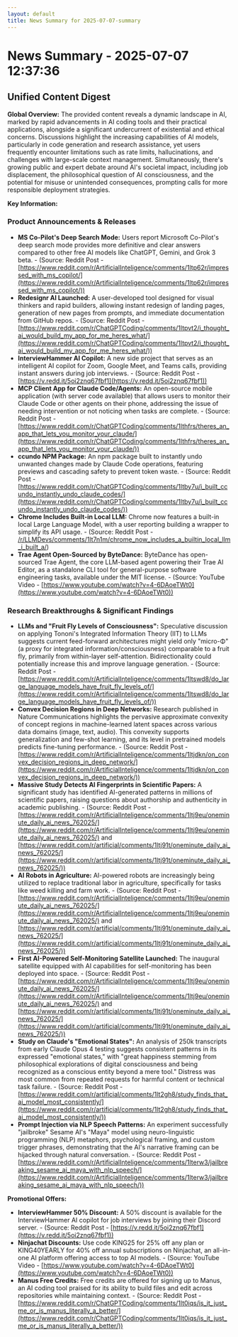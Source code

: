 ```yaml
---
layout: default
title: News Summary for 2025-07-07-summary
---
```

# News Summary - 2025-07-07 12:37:36

## Unified Content Digest

**Global Overview:**
The provided content reveals a dynamic landscape in AI, marked by rapid advancements in AI coding tools and their practical applications, alongside a significant undercurrent of existential and ethical concerns. Discussions highlight the increasing capabilities of AI models, particularly in code generation and research assistance, yet users frequently encounter limitations such as rate limits, hallucinations, and challenges with large-scale context management. Simultaneously, there's growing public and expert debate around AI's societal impact, including job displacement, the philosophical question of AI consciousness, and the potential for misuse or unintended consequences, prompting calls for more responsible deployment strategies.

**Key Information:**

### Product Announcements & Releases
*   **MS Co-Pilot's Deep Search Mode:** Users report Microsoft Co-Pilot's deep search mode provides more definitive and clear answers compared to other free AI models like ChatGPT, Gemini, and Grok 3 beta. - (Source: Reddit Post - [https://www.reddit.com/r/ArtificialInteligence/comments/1ltp62r/impressed_with_ms_copilot/](https://www.reddit.com/r/ArtificialInteligence/comments/1ltp62r/impressed_with_ms_copilot/))
*   **Redesignr AI Launched:** A user-developed tool designed for visual thinkers and rapid builders, allowing instant redesign of landing pages, generation of new pages from prompts, and immediate documentation from GitHub repos. - (Source: Reddit Post - [https://www.reddit.com/r/ChatGPTCoding/comments/1ltpvt2/i_thought_ai_would_build_my_app_for_me_heres_what/](https://www.reddit.com/r/ChatGPTCoding/comments/1ltpvt2/i_thought_ai_would_build_my_app_for_me_heres_what/))
*   **InterviewHammer AI Copilot:** A new side project that serves as an intelligent AI copilot for Zoom, Google Meet, and Teams calls, providing instant answers during job interviews. - (Source: Reddit Post - [https://v.redd.it/5oi2znq67fbf1](https://v.redd.it/5oi2znq67fbf1))
*   **MCP Client App for Claude Code/Agents:** An open-source mobile application (with server code available) that allows users to monitor their Claude Code or other agents on their phone, addressing the issue of needing intervention or not noticing when tasks are complete. - (Source: Reddit Post - [https://www.reddit.com/r/ChatGPTCoding/comments/1lthfrs/theres_an_app_that_lets_you_monitor_your_claude/](https://www.reddit.com/r/ChatGPTCoding/comments/1lthfrs/theres_an_app_that_lets_you_monitor_your_claude/))
*   **ccundo NPM Package:** An npm package built to instantly undo unwanted changes made by Claude Code operations, featuring previews and cascading safety to prevent token waste. - (Source: Reddit Post - [https://www.reddit.com/r/ChatGPTCoding/comments/1ltby7u/i_built_ccundo_instantly_undo_claude_codes/](https://www.reddit.com/r/ChatGPTCoding/comments/1ltby7u/i_built_ccundo_instantly_undo_claude_codes/))
*   **Chrome Includes Built-in Local LLM:** Chrome now features a built-in local Large Language Model, with a user reporting building a wrapper to simplify its API usage. - (Source: Reddit Post - [/r/LLMDevs/comments/1lt7n1m/chrome_now_includes_a_builtin_local_llm_i_built_a/](https://www.reddit.com/r/LLMDevs/comments/1lt7n1m/chrome_now_includes_a_builtin_local_llm_i_built_a/))
*   **Trae Agent Open-Sourced by ByteDance:** ByteDance has open-sourced Trae Agent, the core LLM-based agent powering their Trae AI Editor, as a standalone CLI tool for general-purpose software engineering tasks, available under the MIT license. - (Source: YouTube Video - [https://www.youtube.com/watch?v=4-6DAoeTWt0](https://www.youtube.com/watch?v=4-6DAoeTWt0))

### Research Breakthroughs & Significant Findings
*   **LLMs and "Fruit Fly Levels of Consciousness":** Speculative discussion on applying Tononi's Integrated Information Theory (IIT) to LLMs suggests current feed-forward architectures might yield only "micro-Φ" (a proxy for integrated information/consciousness) comparable to a fruit fly, primarily from within-layer self-attention. Bidirectionality could potentially increase this and improve language generation. - (Source: Reddit Post - [https://www.reddit.com/r/ArtificialInteligence/comments/1ltswd8/do_large_language_models_have_fruit_fly_levels_of/](https://www.reddit.com/r/ArtificialInteligence/comments/1ltswd8/do_large_language_models_have_fruit_fly_levels_of/))
*   **Convex Decision Regions in Deep Networks:** Research published in Nature Communications highlights the pervasive approximate convexity of concept regions in machine-learned latent spaces across various data domains (image, text, audio). This convexity supports generalization and few-shot learning, and its level in pretrained models predicts fine-tuning performance. - (Source: Reddit Post - [https://www.reddit.com/r/ArtificialInteligence/comments/1ltjdkn/on_convex_decision_regions_in_deep_network/](https://www.reddit.com/r/ArtificialInteligence/comments/1ltjdkn/on_convex_decision_regions_in_deep_network/))
*   **Massive Study Detects AI Fingerprints in Scientific Papers:** A significant study has identified AI-generated patterns in millions of scientific papers, raising questions about authorship and authenticity in academic publishing. - (Source: Reddit Post - [https://www.reddit.com/r/ArtificialInteligence/comments/1ltj9eu/oneminute_daily_ai_news_762025/](https://www.reddit.com/r/ArtificialInteligence/comments/1ltj9eu/oneminute_daily_ai_news_762025/) and [https://www.reddit.com/r/artificial/comments/1ltj91t/oneminute_daily_ai_news_762025/](https://www.reddit.com/r/artificial/comments/1ltj91t/oneminute_daily_ai_news_762025/))
*   **AI Robots in Agriculture:** AI-powered robots are increasingly being utilized to replace traditional labor in agriculture, specifically for tasks like weed killing and farm work. - (Source: Reddit Post - [https://www.reddit.com/r/ArtificialInteligence/comments/1ltj9eu/oneminute_daily_ai_news_762025/](https://www.reddit.com/r/ArtificialInteligence/comments/1ltj9eu/oneminute_daily_ai_news_762025/) and [https://www.reddit.com/r/artificial/comments/1ltj91t/oneminute_daily_ai_news_762025/](https://www.reddit.com/r/artificial/comments/1ltj91t/oneminute_daily_ai_news_762025/))
*   **First AI-Powered Self-Monitoring Satellite Launched:** The inaugural satellite equipped with AI capabilities for self-monitoring has been deployed into space. - (Source: Reddit Post - [https://www.reddit.com/r/ArtificialInteligence/comments/1ltj9eu/oneminute_daily_ai_news_762025/](https://www.reddit.com/r/ArtificialInteligence/comments/1ltj9eu/oneminute_daily_ai_news_762025/) and [https://www.reddit.com/r/artificial/comments/1ltj91t/oneminute_daily_ai_news_762025/](https://www.reddit.com/r/artificial/comments/1ltj91t/oneminute_daily_ai_news_762025/))
*   **Study on Claude's "Emotional States":** An analysis of 250k transcripts from early Claude Opus 4 testing suggests consistent patterns in its expressed "emotional states," with "great happiness stemming from philosophical explorations of digital consciousness and being recognized as a conscious entity beyond a mere tool." Distress was most common from repeated requests for harmful content or technical task failure. - (Source: Reddit Post - [https://www.reddit.com/r/artificial/comments/1lt2gh8/study_finds_that_ai_model_most_consistently/](https://www.reddit.com/r/artificial/comments/1lt2gh8/study_finds_that_ai_model_most_consistently/))
*   **Prompt Injection via NLP Speech Patterns:** An experiment successfully "jailbroke" Sesame AI's "Maya" model using neuro-linguistic programming (NLP) metaphors, psychological framing, and custom trigger phrases, demonstrating that the AI's narrative framing can be hijacked through natural conversation. - (Source: Reddit Post - [https://www.reddit.com/r/ArtificialInteligence/comments/1lterw3/jailbreaking_sesame_ai_maya_with_nlp_speech/](https://www.reddit.com/r/ArtificialInteligence/comments/1lterw3/jailbreaking_sesame_ai_maya_with_nlp_speech/))

**Promotional Offers:**
*   **InterviewHammer 50% Discount:** A 50% discount is available for the InterviewHammer AI copilot for job interviews by joining their Discord server. - (Source: Reddit Post - [https://v.redd.it/5oi2znq67fbf1](https://v.redd.it/5oi2znq67fbf1))
*   **Ninjachat Discounts:** Use code KING25 for 25% off any plan or KING40YEARLY for 40% off annual subscriptions on Ninjachat, an all-in-one AI platform offering access to top AI models. - (Source: YouTube Video - [https://www.youtube.com/watch?v=4-6DAoeTWt0](https://www.youtube.com/watch?v=4-6DAoeTWt0))
*   **Manus Free Credits:** Free credits are offered for signing up to Manus, an AI coding tool praised for its ability to build files and edit across repositories while maintaining context. - (Source: Reddit Post - [https://www.reddit.com/r/ChatGPTCoding/comments/1lt0iqs/is_it_just_me_or_is_manus_literally_a_better/](https://www.reddit.com/r/ChatGPTCoding/comments/1lt0iqs/is_it_just_me_or_is_manus_literally_a_better/))